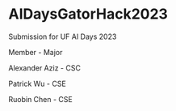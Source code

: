 # AIDaysGatorHack2023
Submission for UF AI Days 2023

Member - Major

Alexander Aziz - CSC

Patrick Wu - CSE

Ruobin Chen - CSE

